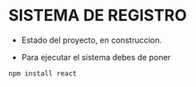 <h1>SISTEMA DE REGISTRO</h1>

- Estado del proyecto, en construccion.

- Para ejecutar el sistema debes de poner

```npm install react```
